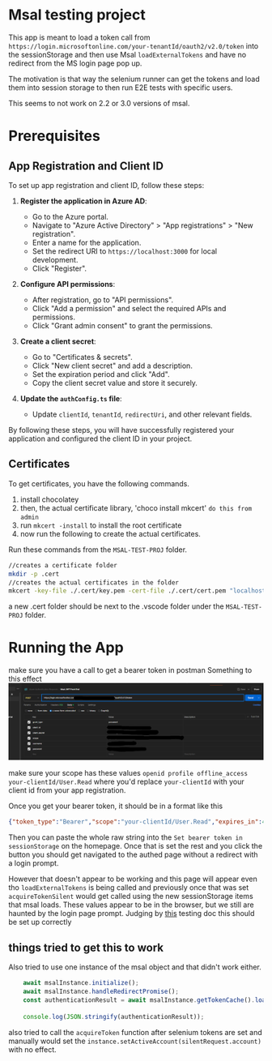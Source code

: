# Msal testing project
This app is meant to load a token call from `https://login.microsoftonline.com/your-tenantId/oauth2/v2.0/token` into the sessionStorage and then use Msal `loadExternalTokens` and have no redirect from the MS login page pop up. 

The motivation is that way the selenium runner can get the tokens and load them into session storage to then run E2E tests with specific users. 

This seems to not work on 2.2 or 3.0 versions of msal.

# Prerequisites
## App Registration and Client ID

To set up app registration and client ID, follow these steps:


1. **Register the application in Azure AD**:
    - Go to the Azure portal.
    - Navigate to "Azure Active Directory" > "App registrations" > "New registration".
    - Enter a name for the application.
    - Set the redirect URI to `https://localhost:3000` for local development.
    - Click "Register".

2. **Configure API permissions**:
    - After registration, go to "API permissions".
    - Click "Add a permission" and select the required APIs and permissions.
    - Click "Grant admin consent" to grant the permissions.

3. **Create a client secret**:
    - Go to "Certificates & secrets".
    - Click "New client secret" and add a description.
    - Set the expiration period and click "Add".
    - Copy the client secret value and store it securely.

4. **Update the `authConfig.ts` file**:
    - Update `clientId`, `tenantId`, `redirectUri`, and other relevant fields.


By following these steps, you will have successfully registered your application and configured the client ID in your project.

## Certificates

To get certificates, you have the following commands.

1. install chocolatey
2. then, the actual certificate library, 'choco install mkcert' `do this from admin`
3. run `mkcert -install` to install the root certificate
4. now run the following to create the actual certificates.



Run these commands from the `MSAL-TEST-PROJ` folder.
```bash
//creates a certificate folder
mkdir -p .cert
//creates the actual certificates in the folder 
mkcert -key-file ./.cert/key.pem -cert-file ./.cert/cert.pem "localhost"

```
a new .cert folder should be next to the .vscode folder under the `MSAL-TEST-PROJ` folder.


# Running the App
make sure you have a call to get a bearer token in postman 
Something to this effect 
![alt text](image.png)

make sure your scope has these values `openid profile offline_access your-clientId/User.Read` where you'd replace `your-clientId` with your client id from your app registration. 

Once you get your bearer token, it should be in a format like this 

```json 
{"token_type":"Bearer","scope":"your-clientId/User.Read","expires_in":4190,"ext_expires_in":4190,"access_token":"ey...","refresh_token":"...","id_token":"ey..."}
```

Then you can paste the whole raw string into the `Set bearer token in sessionStorage` on the homepage. 
Once that is set the rest and you click the button you should get navigated to the authed page without a redirect with a login prompt.

However that doesn't appear to be working and this page will appear even tho `loadExternalTokens` is being called and previously once that was set `acquireTokenSilent` would get called using the new sessionStorage items that msal loads. These values appear to be in the browser, but we still are haunted by the login page prompt. Judging by [this](https://github.com/AzureAD/microsoft-authentication-library-for-js/blob/dev/lib/msal-browser/docs/testing.md) testing doc this should be set up correctly 


## things tried to get this to work
Also tried to use one instance of the msal object and that didn't work either. 
```javascript
    await msalInstance.initialize();
    await msalInstance.handleRedirectPromise();
    const authenticationResult = await msalInstance.getTokenCache().loadExternalTokens(silentRequest, serverResponse, loadTokenOptions);

    console.log(JSON.stringify(authenticationResult));
```

also tried to call the `acquireToken` function after selenium tokens are set and manually would set the `instance.setActiveAccount(silentRequest.account)` with no effect. 
